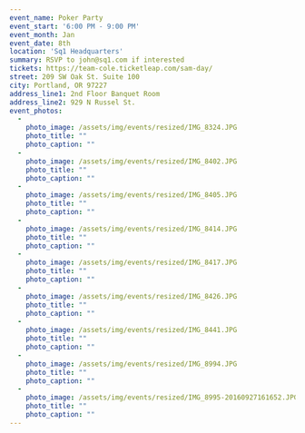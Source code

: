 ```yaml
---
event_name: Poker Party
event_start: '6:00 PM - 9:00 PM'
event_month: Jan
event_date: 8th
location: 'Sq1 Headquarters'
summary: RSVP to john@sq1.com if interested
tickets: https://team-cole.ticketleap.com/sam-day/
street: 209 SW Oak St. Suite 100
city: Portland, OR 97227
address_line1: 2nd Floor Banquet Room
address_line2: 929 N Russel St.
event_photos:
  -
    photo_image: /assets/img/events/resized/IMG_8324.JPG
    photo_title: ""
    photo_caption: ""
  -
    photo_image: /assets/img/events/resized/IMG_8402.JPG
    photo_title: ""
    photo_caption: ""
  -
    photo_image: /assets/img/events/resized/IMG_8405.JPG
    photo_title: ""
    photo_caption: ""
  -
    photo_image: /assets/img/events/resized/IMG_8414.JPG
    photo_title: ""
    photo_caption: ""
  -
    photo_image: /assets/img/events/resized/IMG_8417.JPG
    photo_title: ""
    photo_caption: ""
  -
    photo_image: /assets/img/events/resized/IMG_8426.JPG
    photo_title: ""
    photo_caption: ""
  -
    photo_image: /assets/img/events/resized/IMG_8441.JPG
    photo_title: ""
    photo_caption: ""
  -
    photo_image: /assets/img/events/resized/IMG_8994.JPG
    photo_title: ""
    photo_caption: ""
  -
    photo_image: /assets/img/events/resized/IMG_8995-20160927161652.JPG
    photo_title: ""
    photo_caption: ""
---
```

